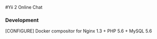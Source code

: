 #Yii 2 Online Chat

### Development 
[CONFIGURE] Docker compositor for Nginx 1.3 + PHP 5.6 + MySQL 5.6